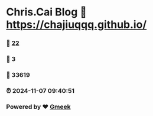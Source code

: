 # Chris.Cai Blog :link: https://chajiuqqq.github.io/ 
### :page_facing_up: [22](https://chajiuqqq.github.io//tag.html) 
### :speech_balloon: 3 
### :hibiscus: 33619 
### :alarm_clock: 2024-11-07 09:40:51 
### Powered by :heart: [Gmeek](https://github.com/Meekdai/Gmeek)
